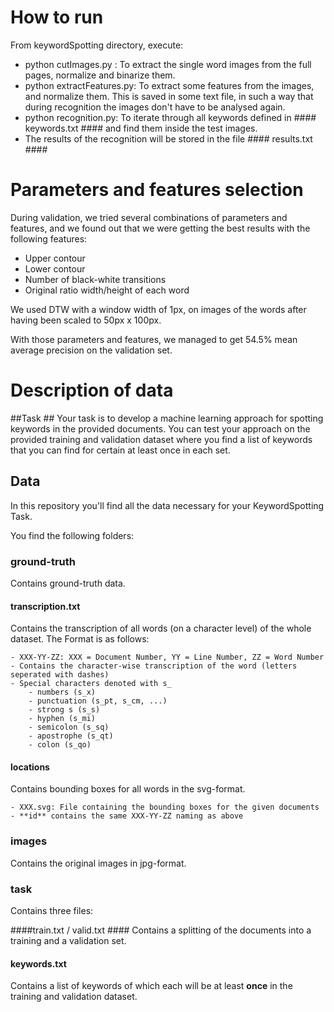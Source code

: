 # How to run

From keywordSpotting directory, execute:

- python cutImages.py : To extract the single word images from the full pages, normalize and binarize them.
- python extractFeatures.py: To extract some features from the images, and normalize them. This is saved in some text file, in such a way that during recognition the images don't have to be analysed again.
- python recognition.py: To iterate through all keywords defined in #### keywords.txt #### and find them inside the test images. 
- The results of the recognition will be stored in the file #### results.txt ####

# Parameters and features selection

During validation, we tried several combinations of parameters and features, and we found out that we were getting the best results with the following features:
- Upper contour
- Lower contour
- Number of black-white transitions
- Original ratio width/height of each word

We used DTW with a window width of 1px, on images of the words after having been scaled to 50px x 100px.

With those parameters and features, we managed to get 54.5% mean average precision on the validation set.

# Description of data

##Task ##
Your task is to develop a machine learning approach for spotting keywords in the provided documents.
You can test your approach on the provided training and validation dataset where you find a list of keywords that you can find for certain at least once in each set.


## Data ##
In this repository you'll find all the data necessary for your KeywordSpotting Task.

You find the following folders:


### ground-truth ###
Contains ground-truth data.

#### transcription.txt ####

Contains the transcription of all words (on a character level) of the whole dataset. The Format is as follows:

	- XXX-YY-ZZ: XXX = Document Number, YY = Line Number, ZZ = Word Number
	- Contains the character-wise transcription of the word (letters seperated with dashes)
	- Special characters denoted with s_
		- numbers (s_x)
		- punctuation (s_pt, s_cm, ...)
		- strong s (s_s)
		- hyphen (s_mi)
		- semicolon (s_sq)
		- apostrophe (s_qt)
		- colon (s_qo)

#### locations #####

Contains bounding boxes for all words in the svg-format.

	- XXX.svg: File containing the bounding boxes for the given documents
	- **id** contains the same XXX-YY-ZZ naming as above

### images ###

Contains the original images in jpg-format.

### task ###
Contains three files:

####train.txt / valid.txt ####
Contains a splitting of the documents into a training and a validation set.


#### keywords.txt ####
Contains a list of keywords of which each will be at least **once** in the training and validation dataset.
